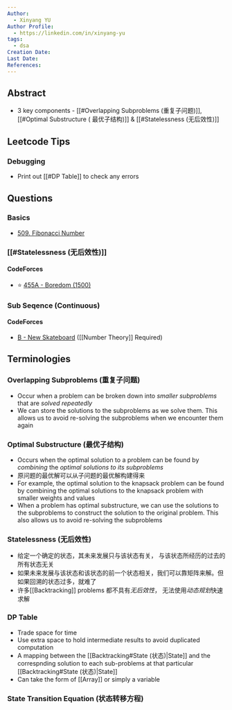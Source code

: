 ```yaml
---
Author:
  - Xinyang YU
Author Profile:
  - https://linkedin.com/in/xinyang-yu
tags:
  - dsa
Creation Date: 
Last Date: 
References:
---
```

## Abstract
- 3 key components - [[#Overlapping Subproblems (重复子问题)]], [[#Optimal Substructure ( 最优子结构)]] & [[#Statelessness (无后效性)]]

## Leetcode Tips
### Debugging
- Print out [[#DP Table]] to check any errors

## Questions
### Basics
- [509. Fibonacci Number](https://leetcode.cn/problems/fibonacci-number/)

### [[#Statelessness (无后效性)]]
#### CodeForces
- ⭐  [455A - Boredom (1500)](https://codeforces.com/problemset/problem/455/A)

### Sub Seqence (Continuous)
#### CodeForces
- [B - New Skateboard](https://xy241-dsa.notion.site/B-New-Skateboard-99fcc366365b4a579fba2a1466cdf6a8?pvs=4) ([[Number Theory]] Required)

## Terminologies 
### Overlapping Subproblems (重复子问题)
- Occur when a problem can be broken down into *smaller subproblems* that are *solved repeatedly*
- We can store the solutions to the subproblems as we solve them. This allows us to avoid re-solving the subproblems when we encounter them again
### Optimal Substructure (最优子结构)
- Occurs when the optimal solution to a problem can be found by *combining* the *optimal solutions to its subproblems*
- 原问题的最优解可以从子问题的最优解构建得来
- For example, the optimal solution to the knapsack problem can be found by combining the optimal solutions to the knapsack problem with smaller weights and values
- When a problem has optimal substructure, we can use the solutions to the subproblems to construct the solution to the original problem. This also allows us to avoid re-solving the subproblems
### Statelessness (无后效性)
- 给定一个确定的状态，其未来发展只与该状态有关， 与该状态所经历的过去的所有状态无关
- 如果未来发展与该状态和该状态的前一个状态相关，我们可以靠矩阵来解。但如果回溯的状态过多，就难了
- 许多[[Backtracking]] problems 都不具有*无后效性*， 无法使用*动态规划*快速求解
### DP Table
- Trade space for time
- Use extra space to hold intermediate results to avoid duplicated computation
- A mapping between the [[Backtracking#State (状态)|State]] and the correspnding solution to each sub-problems at that particular [[Backtracking#State (状态)|State]]
- Can take the form of [[Array]] or simply a variable
### State Transition Equation (状态转移方程)
